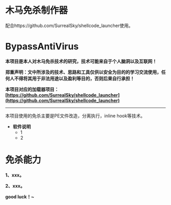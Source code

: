 # 木马免杀制作器
配合https://github.com/SurrealSky/shellcode_launcher使用。

# BypassAntiVirus

**本项目是本人对木马免杀技术的研究，技术可能来自于个人脑洞以及互联网！**

**郑重声明：文中所涉及的技术、思路和工具仅供以安全为目的的学习交流使用，任何人不得将其用于非法用途以及盈利等目的，否则后果自行承担！**

**本项目对应的加载器项目：[https://github.com/SurrealSky/shellcode_launcher](https://github.com/SurrealSky/shellcode_launcher)** 

---
本项目使用的免杀主要是PE文件改造，分离执行，inline hook等技术。

- **软件说明**
    + 1
    + 2


# 免杀能力


**1、xxx。**

**2、xxx。**

**good luck！~**

